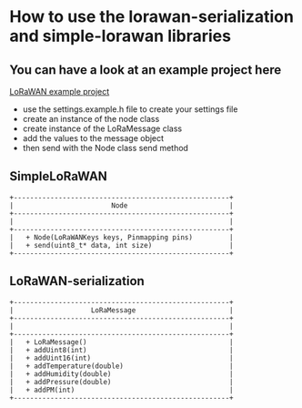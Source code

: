 # How to use the lorawan-serialization and simple-lorawan libraries

## You can have a look at an example project here
[LoRaWAN example project](https://github.com/vives-projectwerk-2-2020/LoRaWAN-example/)

+ use the settings.example.h file to create your settings file
+ create an instance of the node class
+ create instance of the LoRaMessage class
+ add the values to the message object
+ then send with the Node class send method


## SimpleLoRaWAN
```
+-----------------------------------------------------+
|                        Node                         |
+-----------------------------------------------------+
|                                                     |
+-----------------------------------------------------+
|   + Node(LoRaWANKeys keys, Pinmapping pins)         |
|   + send(uint8_t* data, int size)                   |
+-----------------------------------------------------+
```

## LoRaWAN-serialization
```
+-----------------------------------------------------+
|                   LoRaMessage                       |
+-----------------------------------------------------+
|                                                     |
+-----------------------------------------------------+
|   + LoRaMessage()                                   |
|   + addUint8(int)                                   |
|   + addUint16(int)                                  |
|   + addTemperature(double)                          |
|   + addHumidity(double)                             |
|   + addPressure(double)                             |
|   + addPM(int)                                      |
+-----------------------------------------------------+
```